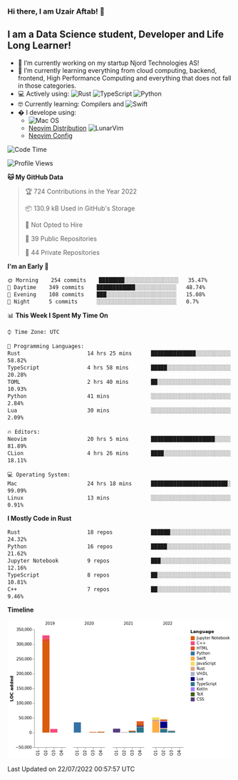 ### Hi there, I am Uzair Aftab! 👋

## I am a Data Science student, Developer and Life Long Learner!
- 🔭 I’m currently working on my startup Njord Technologies AS!
- 🌱 I’m currently learning everything from cloud computing, backend, frontend, High Performance Computing and everything that does not fall in those categories.
- 💻 Actively using: <img alt="Rust" src="https://img.shields.io/badge/rust-%23000000.svg?style=for-the-badge&logo=rust&logoColor=white"/> <img alt="TypeScript" src="https://img.shields.io/badge/typescript-%23007ACC.svg?style=for-the-badge&logo=typescript&logoColor=white"/> <img alt="Python" src="https://img.shields.io/badge/python-%2314354C.svg?style=for-the-badge&logo=python&logoColor=white"/>
- 🤓 Currently learning: Compilers and ![Swift](https://img.shields.io/badge/swift-F54A2A?style=for-the-badge&logo=swift&logoColor=white)
- � I develope using: 
  - ![Mac OS](https://img.shields.io/badge/mac%20os-000000?style=for-the-badge&logo=macos&logoColor=F0F0F0)
  -  [Neovim Distribution](https://github.com/LunarVim/LunarVim) <img alt="LunarVim" src="https://www.lunarvim.org/assets/lunarvim_logo.png" width="5%"/>
  -  [Neovim Config](https://github.com/Uzaaft/lvim_abz)
  
<!--START_SECTION:waka-->
![Code Time](http://img.shields.io/badge/Code%20Time-0%20secs-blue)

![Profile Views](http://img.shields.io/badge/Profile%20Views-4-blue)

**🐱 My GitHub Data** 

> 🏆 724 Contributions in the Year 2022
 > 
> 📦 130.9 kB Used in GitHub's Storage 
 > 
> 🚫 Not Opted to Hire
 > 
> 📜 39 Public Repositories 
 > 
> 🔑 44 Private Repositories  
 > 
**I'm an Early 🐤** 

```text
🌞 Morning    254 commits    ████████░░░░░░░░░░░░░░░░░   35.47% 
🌆 Daytime    349 commits    ████████████░░░░░░░░░░░░░   48.74% 
🌃 Evening    108 commits    ███░░░░░░░░░░░░░░░░░░░░░░   15.08% 
🌙 Night      5 commits      ░░░░░░░░░░░░░░░░░░░░░░░░░   0.7%

```


📊 **This Week I Spent My Time On** 

```text
⌚︎ Time Zone: UTC

💬 Programming Languages: 
Rust                     14 hrs 25 mins      ██████████████░░░░░░░░░░░   58.82% 
TypeScript               4 hrs 58 mins       █████░░░░░░░░░░░░░░░░░░░░   20.28% 
TOML                     2 hrs 40 mins       ██░░░░░░░░░░░░░░░░░░░░░░░   10.93% 
Python                   41 mins             ░░░░░░░░░░░░░░░░░░░░░░░░░   2.84% 
Lua                      30 mins             ░░░░░░░░░░░░░░░░░░░░░░░░░   2.09%

🔥 Editors: 
Neovim                   20 hrs 5 mins       ████████████████████░░░░░   81.89% 
CLion                    4 hrs 26 mins       ████░░░░░░░░░░░░░░░░░░░░░   18.11%

💻 Operating System: 
Mac                      24 hrs 18 mins      ████████████████████████░   99.09% 
Linux                    13 mins             ░░░░░░░░░░░░░░░░░░░░░░░░░   0.91%

```

**I Mostly Code in Rust** 

```text
Rust                     18 repos            ██████░░░░░░░░░░░░░░░░░░░   24.32% 
Python                   16 repos            █████░░░░░░░░░░░░░░░░░░░░   21.62% 
Jupyter Notebook         9 repos             ███░░░░░░░░░░░░░░░░░░░░░░   12.16% 
TypeScript               8 repos             ██░░░░░░░░░░░░░░░░░░░░░░░   10.81% 
C++                      7 repos             ██░░░░░░░░░░░░░░░░░░░░░░░   9.46%

```


**Timeline**

![Chart not found](https://raw.githubusercontent.com/Uzaaft/Uzaaft/master/charts/bar_graph.png) 


 Last Updated on 22/07/2022 00:57:57 UTC
<!--END_SECTION:waka-->
